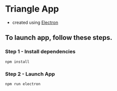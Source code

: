 # Triangle App

- created using [Electron]("https://www.electronjs.org/")

## To launch app, follow these steps.

### Step 1 - Install dependencies

`npm install`

### Step 2 - Launch App

`npm run electron`
